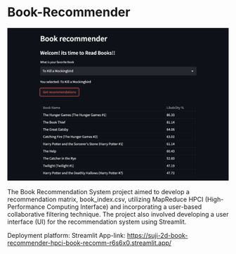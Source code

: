 # Book-Recommender
![alt text](https://github.com/Suji-2d/Book-Recommender/blob/main/BookRecom-UI-SS.png)

The Book Recommendation System project aimed to develop a recommendation matrix, book_index.csv, utilizing MapReduce HPCI (High-Performance Computing Interface) and incorporating a user-based collaborative filtering technique. The project also involved developing a user interface (UI) for the recommendation system using Streamlit.

Deployment platform: Streamlit
App-link: https://suji-2d-book-recommender-hpci-book-recomm-r6s6x0.streamlit.app/
